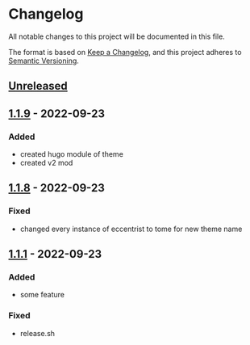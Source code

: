 # Changelog

All notable changes to this project will be documented in this file.

The format is based on [Keep a Changelog](https://keepachangelog.com/en/1.0.0/),
and this project adheres to [Semantic Versioning](https://semver.org/spec/v2.0.0.html).

## [Unreleased]

## [1.1.9] - 2022-09-23

### Added

- created hugo module of theme
- created v2 mod

## [1.1.8] - 2022-09-23

### Fixed

- changed every instance of eccentrist to tome for new theme name

## [1.1.1] - 2022-09-23

### Added

- some feature

### Fixed

- release.sh

[unreleased]: https://github.com/MrGlitchByte/eccentrist/compare/v1.1.9...HEAD
[1.1.9]: https://github.com/MrGlitchByte/eccentrist/compare/v1.1.8...v1.1.9
[1.1.8]: https://github.com/MrGlitchByte/eccentrist/compare/v1.1.1...v1.1.8
[1.1.1]: https://github.com/MrGlitchByte/tome/releases/tag/v1.1.1
